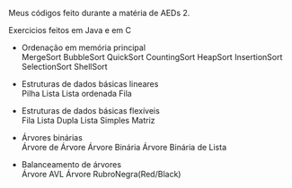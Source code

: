 Meus códigos feito durante a matéria de AEDs 2.

Exercicios feitos em Java e em C

- Ordenação em memória principal <br>
  MergeSort
  BubbleSort
  QuickSort
  CountingSort
  HeapSort
  InsertionSort
  SelectionSort
  ShellSort
  
- Estruturas de dados básicas lineares <br>
  Pilha
  Lista
  Lista ordenada
  Fila

- Estruturas de dados básicas flexíveis <br>
  Fila 
  Lista Dupla
  Lista Simples
  Matriz

- Árvores binárias <br>
  Árvore de Árvore
  Árvore Binária
  Árvore Binária de Lista
  
  
- Balanceamento de árvores <br>
  Árvore AVL
  Árvore RubroNegra(Red/Black)


  
